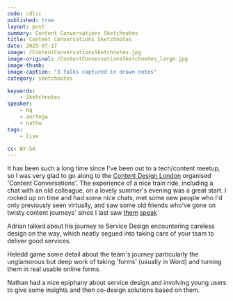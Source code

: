 ```yaml
---
code: cdlcc
published: true
layout: post
summary: Content Conversations Sketchnotes
title: Content Conversations Sketchnotes
date: 2025-07-17
image: /ContentConversationsSketchnotes.jpg
image-original: /ContentConversationsSketchnotes_large.jpg
image-thumb: 
image-caption: "3 talks captured in drawn notes"
category: sketchnotes

keywords:
    - Sketchnotes
speaker: 
    - hq
    - aortega
    - nathw
tags:
    - live

cc: BY-SA
---
```


It has been such a long time since I've been out to a tech/content meetup, so I was very glad to go along to the [Content Design London][cdl] organised 'Content Conversations'. The experience of a nice train ride, including a chat with an old colleague, on a lovely summer's evening was a great start. I rocked up on time and had some nice chats, met some new people who I'd only previously seen virtually, and saw some old friends who've gone on twisty content journeys' since I last saw [them][jenni] [speak][rich]

Adrian talked about his journey to Service Design encountering careless design on the way, which neatly segued into taking care of your team to deliver good services.

Heledd game some detail about the team's journey particularly the unglamorous but deep work of taking 'forms' (usually in Word) and turning them in real usable online forms. 

Nathan had a nice epiphany about service design and involving young users to give some insights and then co-design solutions based on them.


[cdl]: https://contentdesign.london/
[rich]: /sketchnotes/iwmw17-richard-prowse.html
[jenni]: /sketchnotes/iwmw18-jenni-taylor.html